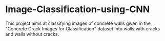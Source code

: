 # Image-Classification-using-CNN
This project aims at classifying images of concrete walls given in the "Concrete Crack Images for Classification" dataset into walls with cracks and walls without cracks.
